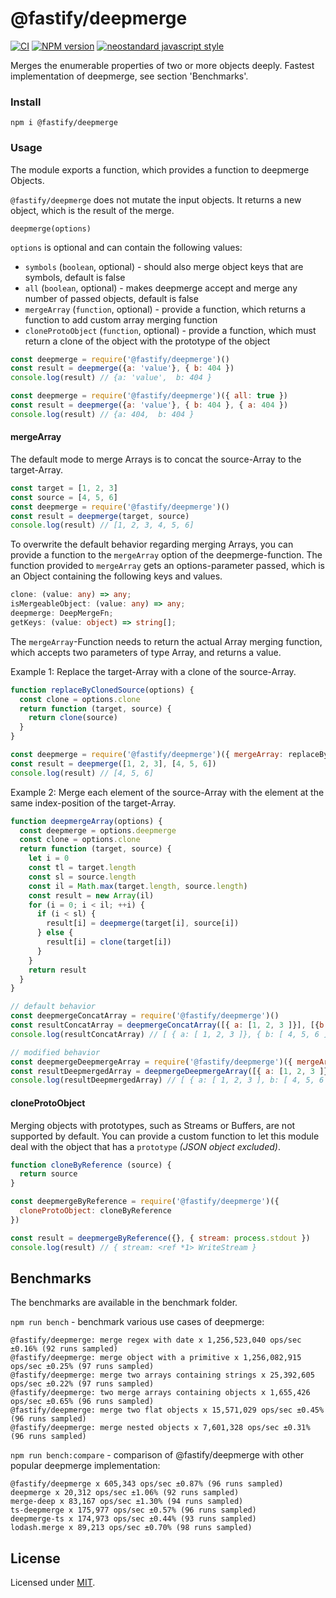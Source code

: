 # @fastify/deepmerge

[![CI](https://github.com/fastify/deepmerge/actions/workflows/ci.yml/badge.svg?branch=master)](https://github.com/fastify/deepmerge/actions/workflows/ci.yml)
[![NPM version](https://img.shields.io/npm/v/@fastify/deepmerge.svg?style=flat)](https://www.npmjs.com/package/@fastify/deepmerge)
[![neostandard javascript style](https://img.shields.io/badge/code_style-neostandard-brightgreen?style=flat)](https://github.com/neostandard/neostandard)

Merges the enumerable properties of two or more objects deeply. Fastest implementation of deepmerge, see section 'Benchmarks'.

### Install
```
npm i @fastify/deepmerge
```

### Usage

The module exports a function, which provides a function to deepmerge Objects.

`@fastify/deepmerge` does not mutate the input objects. It returns a new object, which is the result of the merge.

```
deepmerge(options)
```

`options` is optional and can contain the following values:

- `symbols` (`boolean`, optional) - should also merge object keys that are symbols, default is false
- `all` (`boolean`, optional) - makes deepmerge accept and merge any number of passed objects, default is false
- `mergeArray` (`function`, optional) - provide a function, which returns a function to add custom array merging function
- `cloneProtoObject` (`function`, optional) - provide a function, which must return a clone of the object with the prototype of the object

```js
const deepmerge = require('@fastify/deepmerge')()
const result = deepmerge({a: 'value'}, { b: 404 })
console.log(result) // {a: 'value',  b: 404 }
```

```js
const deepmerge = require('@fastify/deepmerge')({ all: true })
const result = deepmerge({a: 'value'}, { b: 404 }, { a: 404 })
console.log(result) // {a: 404,  b: 404 }
```

#### mergeArray

The default mode to merge Arrays is to concat the source-Array to the target-Array.

```js
const target = [1, 2, 3]
const source = [4, 5, 6]
const deepmerge = require('@fastify/deepmerge')()
const result = deepmerge(target, source)
console.log(result) // [1, 2, 3, 4, 5, 6]
```

To overwrite the default behavior regarding merging Arrays, you can provide a function to the
`mergeArray` option of the deepmerge-function. The function provided to `mergeArray`
gets an options-parameter passed, which is an Object containing the following keys and values.

```typescript
clone: (value: any) => any;
isMergeableObject: (value: any) => any;
deepmerge: DeepMergeFn;
getKeys: (value: object) => string[];
```

The `mergeArray`-Function needs to return the actual Array merging function, which accepts two parameters of type
Array, and returns a value.

Example 1: Replace the target-Array with a clone of the source-Array.

```js
function replaceByClonedSource(options) {
  const clone = options.clone
  return function (target, source) {
    return clone(source)
  }
}

const deepmerge = require('@fastify/deepmerge')({ mergeArray: replaceByClonedSource })
const result = deepmerge([1, 2, 3], [4, 5, 6])
console.log(result) // [4, 5, 6]
```

Example 2: Merge each element of the source-Array with the element at the same index-position of the target-Array.

```js
function deepmergeArray(options) {
  const deepmerge = options.deepmerge
  const clone = options.clone
  return function (target, source) {
    let i = 0
    const tl = target.length
    const sl = source.length
    const il = Math.max(target.length, source.length)
    const result = new Array(il)
    for (i = 0; i < il; ++i) {
      if (i < sl) {
        result[i] = deepmerge(target[i], source[i])
      } else {
        result[i] = clone(target[i])
      }
    }
    return result
  }
}

// default behavior
const deepmergeConcatArray = require('@fastify/deepmerge')()
const resultConcatArray = deepmergeConcatArray([{ a: [1, 2, 3 ]}], [{b: [4, 5, 6]}])
console.log(resultConcatArray) // [ { a: [ 1, 2, 3 ]}, { b: [ 4, 5, 6 ] } ]

// modified behavior
const deepmergeDeepmergeArray = require('@fastify/deepmerge')({ mergeArray: deepmergeArray })
const resultDeepmergedArray = deepmergeDeepmergeArray([{ a: [1, 2, 3 ]}], [{b: [4, 5, 6]}])
console.log(resultDeepmergedArray) // [ { a: [ 1, 2, 3 ], b: [ 4, 5, 6 ] } ]
```

#### cloneProtoObject

Merging objects with prototypes, such as Streams or Buffers, are not supported by default.
You can provide a custom function to let this module deal with the object that has a `prototype` _(JSON object excluded)_.

```js
function cloneByReference (source) {
  return source
}

const deepmergeByReference = require('@fastify/deepmerge')({
  cloneProtoObject: cloneByReference
})

const result = deepmergeByReference({}, { stream: process.stdout })
console.log(result) // { stream: <ref *1> WriteStream }
```

## Benchmarks

The benchmarks are available in the benchmark folder.

`npm run bench` - benchmark various use cases of deepmerge:
```
@fastify/deepmerge: merge regex with date x 1,256,523,040 ops/sec ±0.16% (92 runs sampled)
@fastify/deepmerge: merge object with a primitive x 1,256,082,915 ops/sec ±0.25% (97 runs sampled)
@fastify/deepmerge: merge two arrays containing strings x 25,392,605 ops/sec ±0.22% (97 runs sampled)
@fastify/deepmerge: two merge arrays containing objects x 1,655,426 ops/sec ±0.65% (96 runs sampled)
@fastify/deepmerge: merge two flat objects x 15,571,029 ops/sec ±0.45% (96 runs sampled)
@fastify/deepmerge: merge nested objects x 7,601,328 ops/sec ±0.31% (96 runs sampled)
```

`npm run bench:compare` - comparison of @fastify/deepmerge with other popular deepmerge implementation:
```
@fastify/deepmerge x 605,343 ops/sec ±0.87% (96 runs sampled)
deepmerge x 20,312 ops/sec ±1.06% (92 runs sampled)
merge-deep x 83,167 ops/sec ±1.30% (94 runs sampled)
ts-deepmerge x 175,977 ops/sec ±0.57% (96 runs sampled)
deepmerge-ts x 174,973 ops/sec ±0.44% (93 runs sampled)
lodash.merge x 89,213 ops/sec ±0.70% (98 runs sampled)
```

## License

Licensed under [MIT](./LICENSE).
